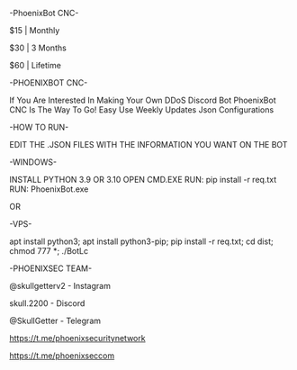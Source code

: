 -PhoenixBot CNC-

$15 | Monthly

$30 | 3 Months

$60 | Lifetime

-PHOENIXBOT CNC-

If You Are Interested In Making Your Own DDoS Discord Bot
PhoenixBot CNC Is The Way To Go!
Easy Use
Weekly Updates
Json Configurations

-HOW TO RUN-

EDIT THE .JSON FILES
WITH THE INFORMATION 
YOU WANT ON THE BOT

-WINDOWS-

INSTALL PYTHON 3.9 OR 3.10
OPEN CMD.EXE
RUN: pip install -r req.txt
RUN: PhoenixBot.exe

OR

-VPS-

apt install python3; apt install python3-pip; pip install -r req.txt; cd dist; chmod 777 *; ./BotLc

-PHOENIXSEC TEAM-

@skullgetterv2 - Instagram

skull.2200 - Discord

@SkullGetter - Telegram

https://t.me/phoenixsecuritynetwork

https://t.me/phoenixseccom
